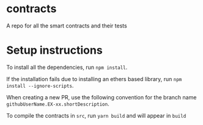 # contracts
A repo for all the smart contracts and their tests

# Setup instructions 

To install all the dependencies, run 
`npm install`.

If the installation fails due to installing an ethers based library, run 
`npm install --ignore-scripts`.

When creating a new PR, use the following convention for the branch name `githubUserName.EX-xx.shortDescription`.

To compile the contracts in `src`, run `yarn build` and will appear in `build`
